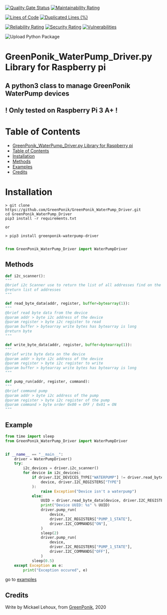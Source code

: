[![Quality Gate Status](https://sonarcloud.io/api/project_badges/measure?project=GreenPonik_GreenPonik_WaterPump_Driver&metric=alert_status)](https://sonarcloud.io/dashboard?id=GreenPonik_GreenPonik_WaterPump_Driver)
[![Maintainability Rating](https://sonarcloud.io/api/project_badges/measure?project=GreenPonik_GreenPonik_WaterPump_Driver&metric=sqale_rating)](https://sonarcloud.io/dashboard?id=GreenPonik_GreenPonik_WaterPump_Driver)

[![Lines of Code](https://sonarcloud.io/api/project_badges/measure?project=GreenPonik_GreenPonik_WaterPump_Driver&metric=ncloc)](https://sonarcloud.io/dashboard?id=GreenPonik_GreenPonik_WaterPump_Driver)
[![Duplicated Lines (%)](https://sonarcloud.io/api/project_badges/measure?project=GreenPonik_GreenPonik_WaterPump_Driver&metric=duplicated_lines_density)](https://sonarcloud.io/dashboard?id=GreenPonik_GreenPonik_WaterPump_Driver)

[![Reliability Rating](https://sonarcloud.io/api/project_badges/measure?project=GreenPonik_GreenPonik_WaterPump_Driver&metric=reliability_rating)](https://sonarcloud.io/dashboard?id=GreenPonik_GreenPonik_WaterPump_Driver)
[![Security Rating](https://sonarcloud.io/api/project_badges/measure?project=GreenPonik_GreenPonik_WaterPump_Driver&metric=security_rating)](https://sonarcloud.io/dashboard?id=GreenPonik_GreenPonik_WaterPump_Driver)
[![Vulnerabilities](https://sonarcloud.io/api/project_badges/measure?project=GreenPonik_GreenPonik_WaterPump_Driver&metric=vulnerabilities)](https://sonarcloud.io/dashboard?id=GreenPonik_GreenPonik_WaterPump_Driver)


![Upload Python Package](https://github.com/GreenPonik/GreenPonik_WaterPump_Driver/workflows/Upload%20Python%20Package/badge.svg?event=release)
<!-- [![Documentation](https://github.com/GreenPonik/GreenPonik_WaterPump_Driver/blob/master/assets/doxygen_badge.svg)](https://github.com/GreenPonik/GreenPonik_WaterPump_Driver/html/index.html) -->

# GreenPonik_WaterPump_Driver.py Library for Raspberry pi
## A python3 class to manage GreenPonik WaterPump devices<br>

## ! Only tested on Raspberry Pi 3 A+ !<br>

# Table of Contents

- [GreenPonik_WaterPump_Driver.py Library for Raspberry pi](#GreenPonikWaterPumpDriverpy-library-for-raspberry-pi)
- [Table of Contents](#table-of-contents)
- [Installation](#installation)
- [Methods](#methods)
- [Examples](#examples)
- [Credits](#credits)


# Installation
```shell
> git clone https://github.com/GreenPonik/GreenPonik_WaterPump_Driver.git
cd GreenPonik_WaterPump_Driver
pip3 install -r requirements.txt

or 

> pip3 install greenponik-waterpump-driver
```
```Python

from GreenPonik_WaterPump_Driver import WaterPumpDriver

```

## Methods

```python
def i2c_scanner():
"""
@brief i2c Scanner use to return the list of all addresses find on the i2c bus
@return list of addresses
"""

def read_byte_data(addr, register, buffer=bytearray(1)):
"""
@brief read byte data from the device
@param addr > byte i2c address of the device
@param register > byte i2c register to read
@param buffer > bytearray write bytes has bytearray is long
@return byte
"""

def write_byte_data(addr, register, buffer=bytearray(1)):
"""
@brief write byte data on the device
@param addr > byte i2c address of the device
@param register > byte i2c register to write
@param buffer > bytearray write bytes has bytearray is long
"""

def pump_run(addr, register, command):
"""
@brief command pump
@param addr > byte i2c address of the pump
@param register > byte i2c register of the pump
@param command > byte order 0x00 = OFF / 0x01 = ON
"""

```

## Example
```Python
from time import sleep
from GreenPonik_WaterPump_Driver import WaterPumpDriver


if __name__ == "__main__":
    driver = WaterPumpDriver()
    try:
        i2c_devices = driver.i2c_scanner()
        for device in i2c_devices:
            if driver.I2C_DEVICES_TYPE["WATERPUMP"] != driver.read_byte_data(
                device, driver.I2C_REGISTERS["TYPE"]
            ):
                raise Exception("Device isn't a waterpump")
            else:
                UUID = driver.read_byte_data(device, driver.I2C_REGISTERS["UUID"])
                print("Device UUID: %s" % UUID)
                driver.pump_run(
                    device,
                    driver.I2C_REGISTERS["PUMP_1_STATE"],
                    driver.I2C_COMMANDS["ON"],
                )
                sleep(2)
                driver.pump_run(
                    device,
                    driver.I2C_REGISTERS["PUMP_1_STATE"],
                    driver.I2C_COMMANDS["OFF"],
                )
            sleep(0.5)
    except Exception as e:
        print("Exception occured", e)
```
go to [examples](examples/waterpump_driver.py)

## Credits
Write by Mickael Lehoux, from [GreenPonik](https://www.greenponik.com), 2020
